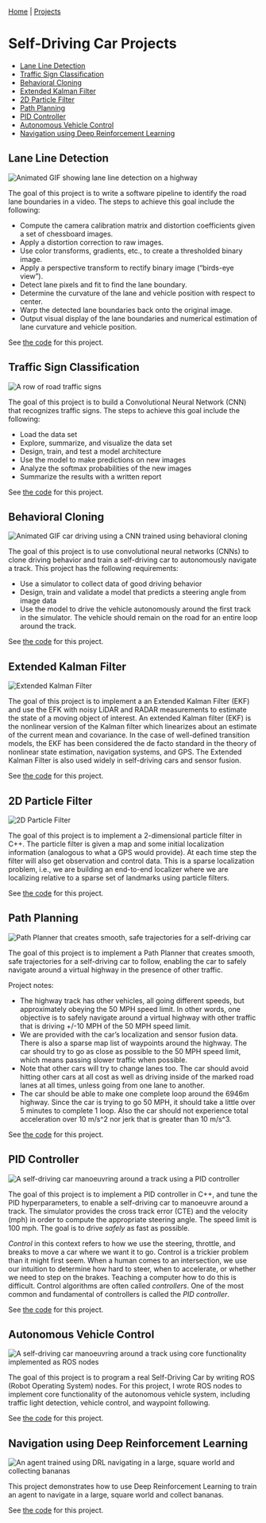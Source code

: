 [Home](../../README.md) | [Projects](../README.md)

# Self-Driving Car Projects

* [Lane Line Detection](#lane-line-detection)
* [Traffic Sign Classification](#traffic-sign-classification)
* [Behavioral Cloning](#behavioral-cloning)
* [Extended Kalman Filter](#extended-kalman-filter)
* [2D Particle Filter](#2d-particle-filter)
* [Path Planning](#path-planning)
* [PID Controller](#pid-controller)
* [Autonomous Vehicle Control](#Autonomous-vehicle-control)
* [Navigation using Deep Reinforcement Learning](#navigation-using-deep-reinforcement-learning)



## Lane Line Detection
<img src="../../images/pipeline-scene-3.gif" alt="Animated GIF showing lane line detection on a highway">

The goal of this project is to write a software pipeline to identify the road lane boundaries in a video. The
steps to achieve this goal include the following:

* Compute the camera calibration matrix and distortion coefficients given a set of chessboard images.
* Apply a distortion correction to raw images.
* Use color transforms, gradients, etc., to create a thresholded binary image.
* Apply a perspective transform to rectify binary image (“birds-eye view”).
* Detect lane pixels and fit to find the lane boundary.
* Determine the curvature of the lane and vehicle position with respect to center.
* Warp the detected lane boundaries back onto the original image.
* Output visual display of the lane boundaries and numerical estimation of lane curvature and vehicle position.

See [the code](https://github.com/ken-power/SelfDrivingCarND-AdvancedLaneLines) for this project.

## Traffic Sign Classification
<img src="../../images/traffic_signs.png" alt="A row of road traffic signs">

The goal of this project is to build a Convolutional Neural Network (CNN) that recognizes traffic signs. The
steps to achieve this goal include the following:

* Load the data set
* Explore, summarize, and visualize the data set
* Design, train, and test a model architecture
* Use the model to make predictions on new images
* Analyze the softmax probabilities of the new images
* Summarize the results with a written report

See [the code](https://github.com/ken-power/SelfDrivingCarND-TrafficSignClassifier) for this project.

## Behavioral Cloning
<img src="../../images/behavioral_cloning.gif" alt="Animated GIF car driving using a CNN trained using behavioral cloning">

The goal of this project is to use convolutional neural networks (CNNs) to clone driving behavior and train a
self-driving car to autonomously navigate a track. This project has the following requirements:

* Use a simulator to collect data of good driving behavior
* Design, train and validate a model that predicts a steering angle from image data
* Use the model to drive the vehicle autonomously around the first track in the simulator. The vehicle should remain on the road for an entire loop around the track.

See [the code](https://github.com/ken-power/SelfDrivingCarND-BehavioralCloning) for this project.

## Extended Kalman Filter
<img src="../../images/ekf.gif" alt="Extended Kalman Filter">

The goal of this project is to implement a an Extended Kalman Filter (EKF) and use the EFK with noisy LiDAR and RADAR measurements to estimate the state of a moving object of interest. An extended Kalman filter (EKF) is the nonlinear version of the Kalman filter which linearizes about an estimate of the current mean and covariance. In the case of well-defined transition models, the EKF has been considered the de facto standard in the theory of nonlinear state estimation, navigation systems, and GPS. The Extended Kalman Filter is also used widely in self-driving cars and sensor fusion.

See [the code](https://github.com/ken-power/SelfDrivingCarND-ExtendedKalmanFilter) for this project.

## 2D Particle Filter
<img src="../../images/particle_filter.gif" alt="2D Particle Filter">

The goal of this project is to implement a 2-dimensional particle filter in C++. The particle filter is
given a map and some initial localization information (analogous to what a GPS would provide). At each time
step the filter will also get observation and control data. This is a sparse localization problem, i.e., we
are building an end-to-end localizer where we are localizing relative to a sparse set of landmarks using
particle filters.

See [the code](https://github.com/ken-power/SelfDrivingCarND-KidnappedVehicle) for this project.

## Path Planning
<img src="../../images/path_planning.gif" alt="Path Planner that creates smooth, safe trajectories for a self-driving car">

The goal of this project is to implement a Path Planner that creates smooth, safe trajectories for a self-driving car to follow, enabling the car to safely navigate around a virtual highway in the presence of other traffic.

Project notes:

* The highway track has other vehicles, all going different speeds, but approximately obeying the 50 MPH speed limit. In other words, one objective is to safely navigate around a virtual highway with other traffic that is driving +/-10 MPH of the 50 MPH speed limit.
* We are provided with the car’s localization and sensor fusion data. There is also a sparse map list of waypoints around the highway. The car should try to go as close as possible to the 50 MPH speed limit, which means passing slower traffic when possible.
* Note that other cars will try to change lanes too. The car should avoid hitting other cars at all cost as well as driving inside of the marked road lanes at all times, unless going from one lane to another.
* The car should be able to make one complete loop around the 6946m highway. Since the car is trying to go 50 MPH, it should take a little over 5 minutes to complete 1 loop. Also the car should not experience total acceleration over 10 m/s^2 nor jerk that is greater than 10 m/s^3.

See [the code](https://github.com/ken-power/SelfDrivingCarND-PathPlanning) for this project.

## PID Controller
<img src="../../images/pid.gif" alt="A self-driving car manoeuvring around a track using a PID controller">

The goal of this project is to implement a PID controller in C++, and tune the PID hyperparameters, to enable a self-driving car to manoeuvre around a track. The simulator provides the cross track error (CTE) and the velocity (mph) in order to compute the appropriate steering angle. The speed limit is 100 mph. The goal is to drive _safely_ as fast as possible.

_Control_ in this context refers to how we use the steering, throttle, and breaks to move a car where we want it to go. Control is a trickier problem than it might first seem. When a human comes to an intersection, we use our intuition to determine how hard to steer, when to accelerate, or whether we need to step on the brakes. Teaching a computer how to do this is difficult. Control algorithms are often called *controllers*. One of the most common and fundamental of controllers is called the _PID controller_.  

See [the code](https://github.com/ken-power/SelfDrivingCarND-PID-Controller) for this project.

## Autonomous Vehicle Control
<img src="../../images/ros.gif" alt="A self-driving car manoeuvring around a track using core functionality implemented as ROS nodes">

The goal of this project is to program a real Self-Driving Car by writing ROS (Robot Operating System) nodes. For this project, I wrote ROS nodes to implement core functionality of the autonomous vehicle system, including traffic light detection, vehicle control, and waypoint following.

See [the code](https://github.com/ken-power/SelfDrivingCarND-Capstone) for this project.

## Navigation using Deep Reinforcement Learning
<img src="../../images/drl-navigation.gif" alt="An agent trained using DRL navigating in a large, square world and collecting bananas">

This project demonstrates how to use Deep Reinforcement Learning to train an agent to navigate in a large, square world and collect bananas.

See [the code](https://github.com/ken-power/DRLND_Navigation) for this project.

